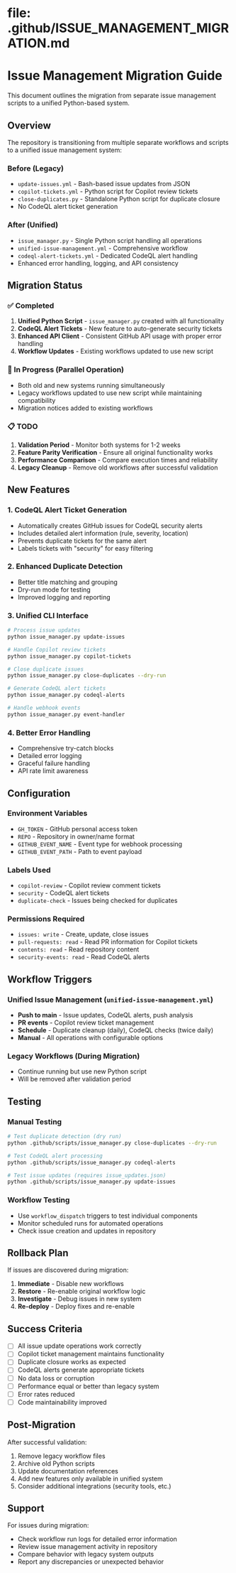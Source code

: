 # file: .github/ISSUE_MANAGEMENT_MIGRATION.md
# Issue Management Migration Guide

This document outlines the migration from separate issue management scripts to a unified Python-based system.

## Overview

The repository is transitioning from multiple separate workflows and scripts to a unified issue management system:

### Before (Legacy)
- `update-issues.yml` - Bash-based issue updates from JSON
- `copilot-tickets.yml` - Python script for Copilot review tickets
- `close-duplicates.py` - Standalone Python script for duplicate closure
- No CodeQL alert ticket generation

### After (Unified)
- `issue_manager.py` - Single Python script handling all operations
- `unified-issue-management.yml` - Comprehensive workflow
- `codeql-alert-tickets.yml` - Dedicated CodeQL alert handling
- Enhanced error handling, logging, and API consistency

## Migration Status

### ✅ Completed
1. **Unified Python Script** - `issue_manager.py` created with all functionality
2. **CodeQL Alert Tickets** - New feature to auto-generate security tickets
3. **Enhanced API Client** - Consistent GitHub API usage with proper error handling
4. **Workflow Updates** - Existing workflows updated to use new script

### 🔄 In Progress (Parallel Operation)
- Both old and new systems running simultaneously
- Legacy workflows updated to use new script while maintaining compatibility
- Migration notices added to existing workflows

### 📋 TODO
1. **Validation Period** - Monitor both systems for 1-2 weeks
2. **Feature Parity Verification** - Ensure all original functionality works
3. **Performance Comparison** - Compare execution times and reliability
4. **Legacy Cleanup** - Remove old workflows after successful validation

## New Features

### 1. CodeQL Alert Ticket Generation
- Automatically creates GitHub issues for CodeQL security alerts
- Includes detailed alert information (rule, severity, location)
- Prevents duplicate tickets for the same alert
- Labels tickets with "security" for easy filtering

### 2. Enhanced Duplicate Detection
- Better title matching and grouping
- Dry-run mode for testing
- Improved logging and reporting

### 3. Unified CLI Interface
```bash
# Process issue updates
python issue_manager.py update-issues

# Handle Copilot review tickets
python issue_manager.py copilot-tickets

# Close duplicate issues
python issue_manager.py close-duplicates --dry-run

# Generate CodeQL alert tickets
python issue_manager.py codeql-alerts

# Handle webhook events
python issue_manager.py event-handler
```

### 4. Better Error Handling
- Comprehensive try-catch blocks
- Detailed error logging
- Graceful failure handling
- API rate limit awareness

## Configuration

### Environment Variables
- `GH_TOKEN` - GitHub personal access token
- `REPO` - Repository in owner/name format
- `GITHUB_EVENT_NAME` - Event type for webhook processing
- `GITHUB_EVENT_PATH` - Path to event payload

### Labels Used
- `copilot-review` - Copilot review comment tickets
- `security` - CodeQL alert tickets
- `duplicate-check` - Issues being checked for duplicates

### Permissions Required
- `issues: write` - Create, update, close issues
- `pull-requests: read` - Read PR information for Copilot tickets
- `contents: read` - Read repository content
- `security-events: read` - Read CodeQL alerts

## Workflow Triggers

### Unified Issue Management (`unified-issue-management.yml`)
- **Push to main** - Issue updates, CodeQL alerts, push analysis
- **PR events** - Copilot review ticket management
- **Schedule** - Duplicate cleanup (daily), CodeQL checks (twice daily)
- **Manual** - All operations with configurable options

### Legacy Workflows (During Migration)
- Continue running but use new Python script
- Will be removed after validation period

## Testing

### Manual Testing
```bash
# Test duplicate detection (dry run)
python .github/scripts/issue_manager.py close-duplicates --dry-run

# Test CodeQL alert processing
python .github/scripts/issue_manager.py codeql-alerts

# Test issue updates (requires issue_updates.json)
python .github/scripts/issue_manager.py update-issues
```

### Workflow Testing
- Use `workflow_dispatch` triggers to test individual components
- Monitor scheduled runs for automated operations
- Check issue creation and updates in repository

## Rollback Plan

If issues are discovered during migration:

1. **Immediate** - Disable new workflows
2. **Restore** - Re-enable original workflow logic
3. **Investigate** - Debug issues in new system
4. **Re-deploy** - Deploy fixes and re-enable

## Success Criteria

- [ ] All issue update operations work correctly
- [ ] Copilot ticket management maintains functionality
- [ ] Duplicate closure works as expected
- [ ] CodeQL alerts generate appropriate tickets
- [ ] No data loss or corruption
- [ ] Performance equal or better than legacy system
- [ ] Error rates reduced
- [ ] Code maintainability improved

## Post-Migration

After successful validation:

1. Remove legacy workflow files
2. Archive old Python scripts
3. Update documentation references
4. Add new features only available in unified system
5. Consider additional integrations (security tools, etc.)

## Support

For issues during migration:
- Check workflow run logs for detailed error information
- Review issue management activity in repository
- Compare behavior with legacy system outputs
- Report any discrepancies or unexpected behavior
